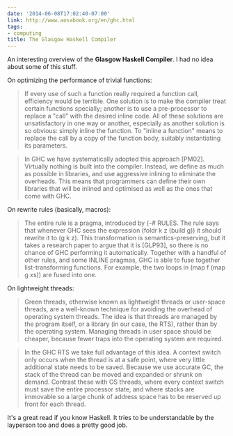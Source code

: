 ```yaml
---
date: '2014-06-08T17:02:40-07:00'
link: http://www.aosabook.org/en/ghc.html
tags:
- computing
title: The Glasgow Haskell Compiler
---
```


An interesting overview of the **Glasgow Haskell Compiler**. I had no idea about some of this stuff.

On optimizing the performance of trivial functions:

>If every use of such a function really required a function call, efficiency would be terrible. One solution is to make the compiler treat certain functions specially; another is to use a pre-processor to replace a "call" with the desired inline code. All of these solutions are unsatisfactory in one way or another, especially as another solution is so obvious: simply inline the function. To "inline a function" means to replace the call by a copy of the function body, suitably instantiating its parameters.

>In GHC we have systematically adopted this approach [PM02]. Virtually nothing is built into the compiler. Instead, we define as much as possible in libraries, and use aggressive inlining to eliminate the overheads. This means that programmers can define their own libraries that will be inlined and optimised as well as the ones that come with GHC.

On rewrite rules (basically, macros):

>The entire rule is a pragma, introduced by {-# RULES. The rule says that whenever GHC sees the expression (foldr k z (build g)) it should rewrite it to (g k z). This transformation is semantics-preserving, but it takes a research paper to argue that it is [GLP93], so there is no chance of GHC performing it automatically. Together with a handful of other rules, and some INLINE pragmas, GHC is able to fuse together list-transforming functions. For example, the two loops in (map f (map g xs)) are fused into one.

On lightweight threads:

>Green threads, otherwise known as lightweight threads or user-space threads, are a well-known technique for avoiding the overhead of operating system threads. The idea is that threads are managed by the program itself, or a library (in our case, the RTS), rather than by the operating system. Managing threads in user space should be cheaper, because fewer traps into the operating system are required.

>In the GHC RTS we take full advantage of this idea. A context switch only occurs when the thread is at a safe point, where very little additional state needs to be saved. Because we use accurate GC, the stack of the thread can be moved and expanded or shrunk on demand. Contrast these with OS threads, where every context switch must save the entire processor state, and where stacks are immovable so a large chunk of address space has to be reserved up front for each thread.

It's a great read if you know Haskell. It tries to be understandable by the layperson too and does a pretty good job.
